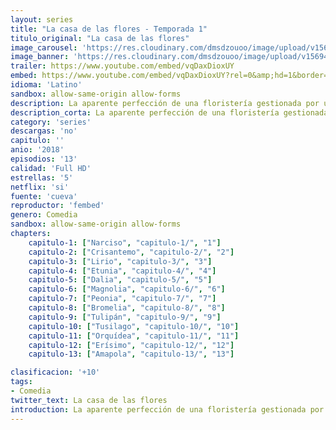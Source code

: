 ```yaml
---
layout: series
title: "La casa de las flores - Temporada 1"
titulo_original: "La casa de las flores"
image_carousel: 'https://res.cloudinary.com/dmsdzouoo/image/upload/v1569462317/casa-flores-min_rabvou.jpg'
image_banner: 'https://res.cloudinary.com/dmsdzouoo/image/upload/v1569462320/1814282.jpg-r_1280_720-f_jpg-q_x-xxyxx-min_kvtxyy.jpg'
trailer: https://www.youtube.com/embed/vqDaxDioxUY
embed: https://www.youtube.com/embed/vqDaxDioxUY?rel=0&amp;hd=1&border=0&wmode=opaque&enablejsapi=1&modestbranding=1&controls=1&showinfo=1
idioma: 'Latino'
sandbox: allow-same-origin allow-forms
description: La aparente perfección de una floristería gestionada por una familia esconde un lado oscuro plagado de secretos en esta serie de humor negro.
description_corta: La aparente perfección de una floristería gestionada por una familia esconde un lado oscuro plagado de secretos en esta serie de humor negro.
category: 'series'
descargas: 'no'
capitulo: ''
anio: '2018'
episodios: '13'
calidad: 'Full HD'
estrellas: '5'
netflix: 'si'
fuente: 'cueva'
reproductor: 'fembed'
genero: Comedia
sandbox: allow-same-origin allow-forms 
chapters:
    capitulo-1: ["Narciso", "capitulo-1/", "1"]
    capitulo-2: ["Crisantemo", "capitulo-2/", "2"]
    capitulo-3: ["Lirio", "capitulo-3/", "3"]
    capitulo-4: ["Etunia", "capitulo-4/", "4"]
    capitulo-5: ["Dalia", "capitulo-5/", "5"]
    capitulo-6: ["Magnolia", "capitulo-6/", "6"]
    capitulo-7: ["Peonia", "capitulo-7/", "7"]
    capitulo-8: ["Bromelia", "capitulo-8/", "8"]
    capitulo-9: ["Tulipán", "capitulo-9/", "9"]
    capitulo-10: ["Tusilago", "capitulo-10/", "10"]
    capitulo-11: ["Orquídea", "capitulo-11/", "11"]
    capitulo-12: ["Erísimo", "capitulo-12/", "12"]
    capitulo-13: ["Amapola", "capitulo-13/", "13"]

clasificacion: '+10'
tags:
- Comedia
twitter_text: La casa de las flores
introduction: La aparente perfección de una floristería gestionada por una familia esconde un lado oscuro plagado de secretos en esta serie de humor negro.
---
```



 







